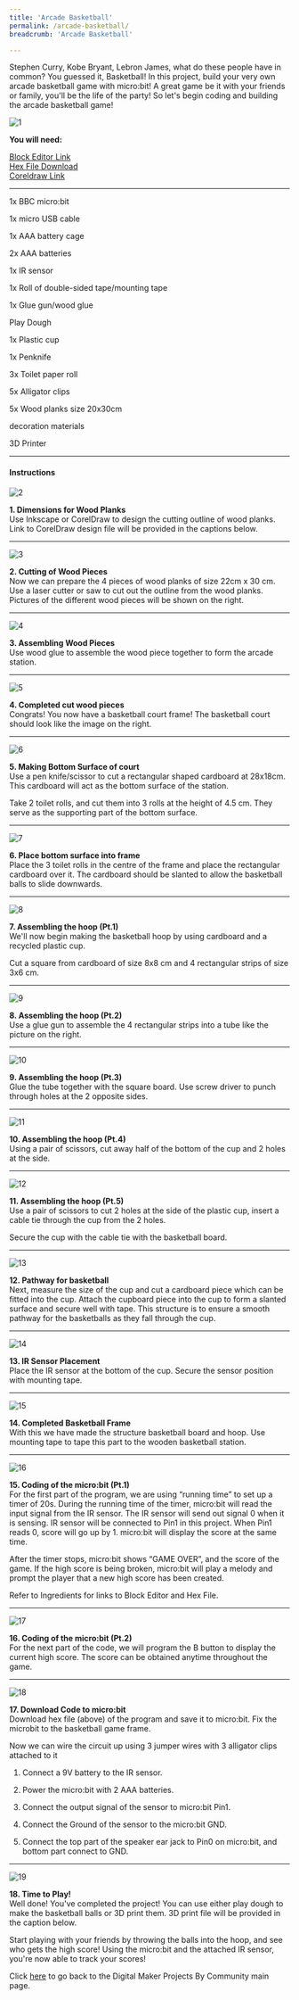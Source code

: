 ```yaml
---
title: 'Arcade Basketball'
permalink: /arcade-basketball/
breadcrumb: 'Arcade Basketball'

---
```



Stephen Curry, Kobe Bryant, Lebron James, what do these people have in common? You guessed it, Basketball! In this project, build your very own arcade basketball game with micro:bit! A great game be it with your friends or family, you'll be the life of the party! So let's begin coding and building the arcade basketball game!

![1](/images/in-schools/digital-maker/projects/fun-and-games/arcade-basketball1.png)

**You will need:**

<a href="https://makecode.microbit.org/" target="_blank">Block Editor Link</a><br>
<a href="https://www.dropbox.com/sh/cj6uj8lo7pownms/AACYJpCFwbQx9HYWlBgehA_Ma?dl=0" target="_blank">Hex File Download</a><br>
<a href="https://www.dropbox.com/sh/cj6uj8lo7pownms/AACYJpCFwbQx9HYWlBgehA_Ma?dl=0" target="_blank">Coreldraw Link</a>

---

1x BBC micro:bit<br>

1x micro USB cable<br>

1x AAA battery cage<br>

2x AAA batteries<br>

1x IR sensor<br>

1x Roll of double-sided tape/mounting tape<br>

1x Glue gun/wood glue<br>

 Play Dough<br>

1x Plastic cup<br>

1x Penknife<br>

3x Toilet paper roll<br>

5x Alligator clips<br>

5x Wood planks size 20x30cm<br>

decoration materials<br>

3D Printer<br>

---

#### Instructions

![2](/images/in-schools/digital-maker/projects/fun-and-games/arcade-basketball2.png)

**1.  Dimensions for Wood Planks** <br>Use Inkscape or CorelDraw to design the cutting outline of wood planks. Link to CorelDraw design file will be provided in the captions below.<br>

---
![3](/images/in-schools/digital-maker/projects/fun-and-games/arcade-basketball3.jpg)

**2.  Cutting of Wood Pieces** <br>Now we can prepare the 4 pieces of wood planks of size 22cm x 30 cm. Use a laser cutter or saw to cut out the outline from the wood planks. Pictures of the different wood pieces will be shown on the right.<br>

---
![4](/images/in-schools/digital-maker/projects/fun-and-games/arcade-basketball4.jpg)

**3. Assembling Wood Pieces** <br>Use wood glue to assemble the wood piece together to form the arcade station.<br>

---
![5](/images/in-schools/digital-maker/projects/fun-and-games/arcade-basketball5.jpg)

**4. Completed cut wood pieces**<br>Congrats! You now have a basketball court frame! The basketball court should look like the image on the right.<br>

---
![6](/images/in-schools/digital-maker/projects/fun-and-games/arcade-basketball6.jpg)

**5. Making Bottom Surface of court**<br>Use a pen knife/scissor to cut a rectangular shaped cardboard at 28x18cm. This cardboard will act as the bottom surface of the station.

Take 2 toilet rolls, and cut them into 3 rolls at the height of 4.5 cm. They serve as the supporting part of the bottom surface.<br>

---
![7](/images/in-schools/digital-maker/projects/fun-and-games/arcade-basketball7.jpg)

**6. Place bottom surface into frame**<br>Place the 3 toilet rolls in the centre of the frame and place the rectangular cardboard over it. The cardboard should be slanted to allow the basketball balls to slide downwards.<br>

---
![8](/images/in-schools/digital-maker/projects/fun-and-games/arcade-basketball8.png)

**7. Assembling the hoop (Pt.1)**<br>We'll now begin making the basketball hoop by using cardboard and a recycled plastic cup.

Cut a square from cardboard of size 8x8 cm and 4 rectangular strips of size 3x6 cm.<br>

---
![9](/images/in-schools/digital-maker/projects/fun-and-games/arcade-basketball9.jpg)

**8. Assembling the hoop (Pt.2)**<br>Use a glue gun to assemble the 4 rectangular strips into a tube like the picture on the right.<br>

---
![10](/images/in-schools/digital-maker/projects/fun-and-games/arcade-basketball10.jpg)

**9. Assembling the hoop (Pt.3)**<br>Glue the tube together with the square board. Use screw driver to punch through holes at the 2 opposite sides.<br>

---
![11](/images/in-schools/digital-maker/projects/fun-and-games/arcade-basketball11.jpg)

**10. Assembling the hoop (Pt.4)**<br>Using a pair of scissors, cut away half of the bottom of the cup and 2 holes at the side.<br>

---
![12](/images/in-schools/digital-maker/projects/fun-and-games/arcade-basketball12.jpg)

**11. Assembling the hoop (Pt.5)**<br>Use a pair of scissors to cut 2 holes at the side of the plastic cup, insert a cable tie through the cup from the 2 holes.

Secure the cup with the cable tie with the basketball board.<br>

---
![13](/images/in-schools/digital-maker/projects/fun-and-games/arcade-basketball13.jpg)

**12.  Pathway for basketball**<br>Next, measure the size of the cup and cut a cardboard piece which can be fitted into the cup. Attach the cupboard piece into the cup to form a slanted surface and secure well with tape. This structure is to ensure a smooth pathway for the basketballs as they fall through the cup.<br>

---
![14](/images/in-schools/digital-maker/projects/fun-and-games/arcade-basketball14.jpg)

**13. IR Sensor Placement**<br>Place the IR sensor at the bottom of the cup. Secure the sensor position with mounting tape.<br>

---
![15](/images/in-schools/digital-maker/projects/fun-and-games/arcade-basketball15.jpg)

**14. Completed Basketball Frame**<br>With this we have made the structure basketball board and hoop. Use mounting tape to tape this part to the wooden basketball station.<br>

---
![16](/images/in-schools/digital-maker/projects/fun-and-games/arcade-basketball16.png)

**15. Coding of the micro:bit (Pt.1)**<br>For the first part of the program, we are using “running time” to set up a timer of 20s. During the running time of the timer, micro:bit will read the input signal from the IR sensor. The IR sensor will send out signal 0 when it is sensing. IR sensor will be connected to Pin1 in this project. When Pin1 reads 0, score will go up by 1. micro:bit will display the score at the same time.

After the timer stops, micro:bit shows “GAME OVER”, and the score of the game. If the high score is being broken, micro:bit will play a melody and prompt the player that a new high score has been created.

Refer to Ingredients for links to Block Editor and Hex File.<br>

---
![17](/images/in-schools/digital-maker/projects/fun-and-games/arcade-basketball17.png)

**16. Coding of the micro:bit (Pt.2)**<br>For the next part of the code, we will program the B button to display the current high score. The score can be obtained anytime throughout the game.<br>

---
![18](/images/in-schools/digital-maker/projects/fun-and-games/arcade-basketball18.png)

**17. Download Code to micro:bit**<br>Download hex file (above) of the program and save it to micro:bit. Fix the microbit to the basketball game frame. 

Now we can wire the circuit up using 3 jumper wires with 3 alligator clips attached to it

1. Connect a 9V battery to the IR sensor.<br>

2. Power the micro:bit with 2 AAA batteries.<br>

3. Connect the output signal of the sensor to micro:bit Pin1.<br>

4. Connect the Ground of the sensor to the micro:bit GND.<br>

5. Connect the top part of the speaker ear jack to Pin0 on micro:bit, and bottom part connect to GND.<br>

---
![19](/images/in-schools/digital-maker/projects/fun-and-games/arcade-basketball19.jpg)

**18. Time to Play!**<br>Well done! You've completed the project! You can use either play dough to make the basketball balls or 3D print them. 3D print file will be provided in the caption below.

Start playing with your friends by throwing the balls into the hoop, and see who gets the high score! Using the micro:bit and the attached IR sensor, you're now able to track your scores!<br>


Click [here](/in-schools/digital-maker/projects/) to go back to the Digital Maker Projects By Community main page.
